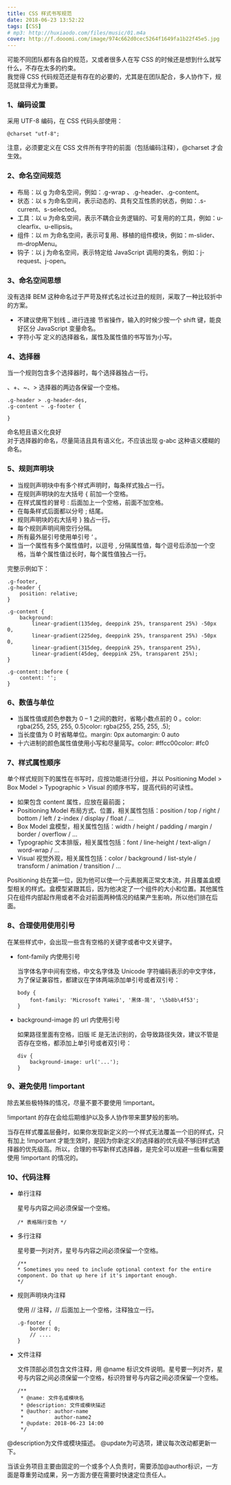 ```yaml
---
title: CSS 样式书写规范
date: 2018-06-23 13:52:22
tags: [CSS]
# mp3: http://huxiaodo.com/files/music/01.m4a
cover: http://f.dooomi.com/image/974c662d0cec5264f1649fa1b22f45e5.jpg
---
```


可能不同团队都有各自的规范，又或者很多人在写 CSS 的时候还是想到什么就写什么，不存在太多的约束。  
我觉得 CSS 代码规范还是有存在的必要的，尤其是在团队配合，多人协作下，规范就显得尤为重要。

###  1、编码设置
采用 UTF-8 编码，在 CSS 代码头部使用：
```
@charset "utf-8";
```

注意，必须要定义在 CSS 文件所有字符的前面（包括编码注释），@charset 才会生效。

###  2、命名空间规范
- 布局：以 g 为命名空间，例如：.g-wrap 、.g-header、.g-content。
- 状态：以 s 为命名空间，表示动态的、具有交互性质的状态，例如：.s-current、s-selected。
- 工具：以 u 为命名空间，表示不耦合业务逻辑的、可复用的的工具，例如：u-clearfix、u-ellipsis。
- 组件：以 m 为命名空间，表示可复用、移植的组件模块，例如：m-slider、m-dropMenu。
- 钩子：以 j 为命名空间，表示特定给 JavaScript 调用的类名，例如：j-request、j-open。

###  3、命名空间思想  
没有选择 BEM 这种命名过于严苛及样式名过长过丑的规则，采取了一种比较折中的方案。
- 不建议使用下划线 _ 进行连接
节省操作，输入的时候少按一个 shift 键，能良好区分 JavaScript 变量命名。
- 字符小写
定义的选择器名，属性及属性值的书写皆为小写。

###  4、选择器
当一个规则包含多个选择器时，每个选择器独占一行。  

、+、~、> 选择器的两边各保留一个空格。  
```
.g-header > .g-header-des,  
.g-content ~ .g-footer {

}
```
命名短且语义化良好  
对于选择器的命名，尽量简洁且具有语义化，不应该出现 g-abc 这种语义模糊的命名。

### 5、规则声明块
- 当规则声明块中有多个样式声明时，每条样式独占一行。
- 在规则声明块的左大括号 { 前加一个空格。
- 在样式属性的冒号 : 后面加上一个空格，前面不加空格。
- 在每条样式后面都以分号 ; 结尾。
- 规则声明块的右大括号 } 独占一行。
- 每个规则声明间用空行分隔。
- 所有最外层引号使用单引号 ‘ 。
- 当一个属性有多个属性值时，以逗号 , 分隔属性值，每个逗号后添加一个空格，当单个属性值过长时，每个属性值独占一行。

完整示例如下：
```
.g-footer,
.g-header {
    position: relative;
}

.g-content {
    background:
        linear-gradient(135deg, deeppink 25%, transparent 25%) -50px 0,
        linear-gradient(225deg, deeppink 25%, transparent 25%) -50px 0,
        linear-gradient(315deg, deeppink 25%, transparent 25%),
        linear-gradient(45deg, deeppink 25%, transparent 25%);
}

.g-content::before {
    content: '';
}
```

### 6、数值与单位
- 当属性值或颜色参数为 0 – 1 之间的数时，省略小数点前的 0 。color: rgba(255, 255, 255, 0.5)color: rgba(255, 255, 255, .5);
- 当长度值为 0 时省略单位。margin: 0px automargin: 0 auto
- 十六进制的颜色属性值使用小写和尽量简写。color: #ffcc00color: #fc0

### 7、样式属性顺序
单个样式规则下的属性在书写时，应按功能进行分组，并以 Positioning Model > Box Model > Typographic > Visual 的顺序书写，提高代码的可读性。

- 如果包含 content 属性，应放在最前面；
- Positioning Model 布局方式、位置，相关属性包括：position / top / right / bottom / left / z-index / display / float / …
- Box Model 盒模型，相关属性包括：width / height / padding / margin / border / overflow / …
- Typographic 文本排版，相关属性包括：font / line-height / text-align / word-wrap / …
- Visual 视觉外观，相关属性包括：color / background / list-style / transform / animation / transition / …

Positioning 处在第一位，因为他可以使一个元素脱离正常文本流，并且覆盖盒模型相关的样式。盒模型紧跟其后，因为他决定了一个组件的大小和位置。其他属性只在组件内部起作用或者不会对前面两种情况的结果产生影响，所以他们排在后面。

### 8、合理使用使用引号
在某些样式中，会出现一些含有空格的关键字或者中文关键字。

- font-family 内使用引号

    当字体名字中间有空格，中文名字体及 Unicode 字符编码表示的中文字体，为了保证兼容性，都建议在字体两端添加单引号或者双引号：
    ```
    body {
        font-family: 'Microsoft YaHei', '黑体-简', '\5b8b\4f53';
    }
    ```

- background-image 的 url 内使用引号

    如果路径里面有空格，旧版 IE 是无法识别的，会导致路径失效，建议不管是否存在空格，都添加上单引号或者双引号：
    ```
    div {
        background-image: url('...');
    }
    ```

### 9、避免使用 !important
除去某些极特殊的情况，尽量不要不要使用 !important。

!important 的存在会给后期维护以及多人协作带来噩梦般的影响。

当存在样式覆盖层叠时，如果你发现新定义的一个样式无法覆盖一个旧的样式，只有加上 !important 才能生效时，是因为你新定义的选择器的优先级不够旧样式选择器的优先级高。所以，合理的书写新样式选择器，是完全可以规避一些看似需要使用 !important 的情况的。
 
### 10、代码注释
- 单行注释

    星号与内容之间必须保留一个空格。
    ```
    /* 表格隔行变色 */
    ```

- 多行注释

    星号要一列对齐，星号与内容之间必须保留一个空格。
    ```
    /**
    * Sometimes you need to include optional context for the entire component. Do that up here if it's important enough.
    */
    ```

- 规则声明块内注释

    使用 // 注释，// 后面加上一个空格，注释独立一行。
    ```
    .g-footer {
        border: 0;
        // ....
    }
    ```

- 文件注释

    文件顶部必须包含文件注释，用 @name 标识文件说明。星号要一列对齐，星号与内容之间必须保留一个空格，标识符冒号与内容之间必须保留一个空格。
    ```
    /**
     * @name: 文件名或模块名
     * @description: 文件或模块描述
     * @author: author-name
     *          author-name2
     * @update: 2018-06-23 14:00
     */
    ```

@description为文件或模块描述。
@update为可选项，建议每次改动都更新一下。

当该业务项目主要由固定的一个或多个人负责时，需要添加@author标识，一方面是尊重劳动成果，另一方面方便在需要时快速定位责任人。
